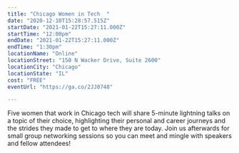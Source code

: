 ```yaml
---
title: "Chicago Women in Tech  "
date: "2020-12-10T15:28:57.515Z"
startDate: "2021-01-22T15:27:11.000Z"
startTime: "12:00pm"
endDate: "2021-01-22T15:27:11.000Z"
endTime: "1:30pm"
locationName: "Online"
locationStreet: "150 N Wacker Drive, Suite 2600"
locationCity: "Chicago"
locationState: "IL"
cost: "FREE"
eventUrl: "https://ga.co/2JJ0748"

---
```


Five women that work in Chicago tech will share 5-minute lightning talks on a topic of their choice, highlighting their personal and career journeys and the strides they made to get to where they are today. Join us afterwards for small group networking sessions so you can meet and mingle with speakers and fellow attendees!

